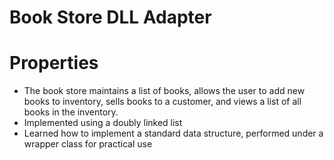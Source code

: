 # Book Store DLL Adapter

# Properties

* The book store maintains a list of books, allows the user to add new books to inventory, sells books to a customer, and views a list of all books in the inventory.
* Implemented using a doubly linked list 
* Learned how to implement a standard data structure, performed under a wrapper class for practical use
